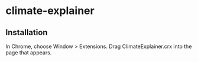 climate-explainer
=============

Installation
------------

In Chrome, choose Window > Extensions.  Drag ClimateExplainer.crx into the page that appears.

